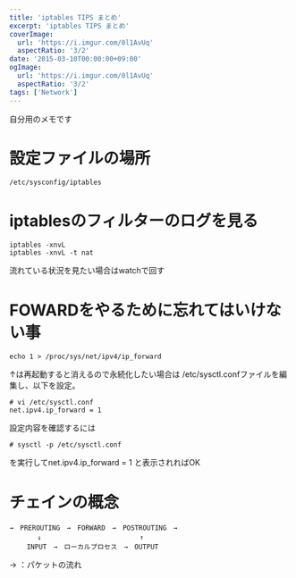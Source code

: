 ```yaml
---
title: 'iptables TIPS まとめ'
excerpt: 'iptables TIPS まとめ'
coverImage: 
  url: 'https://i.imgur.com/0l1AvUq'
  aspectRatio: '3/2'
date: '2015-03-10T00:00:00+09:00'
ogImage:
  url: 'https://i.imgur.com/0l1AvUq'
  aspectRatio: '3/2'
tags: ['Network']
---
```


自分用のメモです

# 設定ファイルの場所
```
/etc/sysconfig/iptables
```

# iptablesのフィルターのログを見る
```
iptables -xnvL 
iptables -xnvL -t nat
```
流れている状況を見たい場合はwatchで回す


# FOWARDをやるために忘れてはいけない事
```
echo 1 > /proc/sys/net/ipv4/ip_forward
```
↑は再起動すると消えるので永続化したい場合は
/etc/sysctl.confファイルを編集し、以下を設定。

```
# vi /etc/sysctl.conf
net.ipv4.ip_forward = 1
```
設定内容を確認するには

```
# sysctl -p /etc/sysctl.conf
```

を実行してnet.ipv4.ip_forward = 1 と表示されればOK

# チェインの概念
```
→　PREROUTING　→　FORWARD　→　POSTROUTING　→
  　　　↓　　　　 　　　　　　  　　　↑　　
 　　INPUT　→　ローカルプロセス　→　OUTPUT　
```
→ ：パケットの流れ

